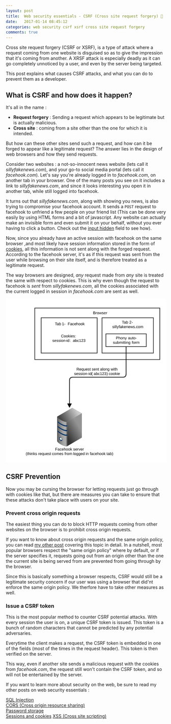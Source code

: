```yaml
---
layout: post
title:  Web security essentials - CSRF (Cross site request forgery) 🔑
date:   2017-01-14 08:45:12
categories: web security csrf xsrf cross site request forgery
comments: true
---
```


Cross site request forgery (CSRF or XSRF), is a type of attack where a request coming from one website is disguised so as to give the impression that it's coming from another. A XRSF attack is especially deadly as it can go completely unnoticed by a user, and even by the server being targeted.

This post explains what causes CSRF attacks, and what you can do to prevent them as a developer.

<!-- more -->

## What is CSRF and how does it happen?

It's all in the name :

- __Request forgery__ : Sending a request which appears to be legitimate but is actually malicious.
- __Cross site__ : coming from a site other than the one for which it is intended.

But how can these other sites send such a request, and how can it be forged to appear like a legitimate request? The answer lies in the design of web browsers and how they send requests.  

Consider two websites : a not-so-innocent news website (lets call it _sillyfakenews.com_), and your go-to social media portal (lets call it _facehook.com_). Let's say you're already logged in to _facehook.com_, on another tab in your browser. One of the many posts you see on it includes a link to _sillyfakenews.com_, and since it looks interesting you open it in another tab, while still logged into facehook.

It turns out that _sillyfakenews.com_, along with showing you news, is also trying to compromise your facehook account. It sends a `POST` request to facehook to unfriend a few people on your friend list (This can be done very easily by using HTML forms and a bit of javascript. Any website can actually make an invisible form and even submit it on your behalf, without you ever having to click a button. Check out the [input hidden](http://www.w3schools.com/tags/tryit.asp?filename=tryhtml5_input_type_hidden) field to see how).

Now, since you already have an active session with facehook on the same browser ,and most likely have session information stored in the form of [cookies](/blog/2017/01/08/web-security-session-cookies/), all this information is not sent along with the forged request. According to the facehook server, it's as if this request was sent from the user while browsing on their site itself, and is therefore treated as a legitimate request.

The way browsers are designed, _any_ request made from _any_ site is treated the same with respect to cookies. This is why even though the request to facehook is _sent_ from _sillyfakenews.com_, all the cookies associated with the current logged in session in _facehook.com_ are sent as well.

![demo comic](/assets/images/posts/web-security-essentials/xsrf-demo.svg)

## CSRF Prevention

Now you may be cursing the browser for letting requests just go through with cookies like that, but there are measures you can take to ensure that these attacks don't take place with users on your site.

### Prevent cross origin requests

The easiest thing you can do to block HTTP requests coming from other websites on the browser is to prohibit cross origin requests.

If you want to know about cross origin requests and the same origin policy, you can read [my other post](/blog/2016/12/21/web-security-cors/) covering this topic in detail. In a nutshell, most popular browsers respect the "same origin policy" where by default, or if the server specifies it, requests going out from an origin other than the one the current site is being served from are prevented from going through by the browser.

Since this is basically something a browser respects, CSRF would still be a legitimate security concern if our user was using a browser that did'nt enforce the same origin policy. We therfore have to take other measures as well.

### Issue a CSRF token

This is the most popular method to counter CSRF potential attacks. With every session the user is on, a unique CSRF token is issued. This token is a bunch of random characters that cannot be predicted by any potential adversaries. 

Everytime the client makes a request, the CSRF token is embedded in one of the fields (most of the times in the request header). This token is then verified on the server.

This way, even if another site sends a malicious request with the cookies from _facehook.com_, the request still won't contain the CSRF token, and so will not be entertained by the server.

If you want to learn more about security on the web, be sure to read my other posts on web security essentials :

[SQL Injection](/blog/2016/11/24/what-is-sql-injection/)  
[CORS (Cross origin resource sharing)](/blog/2016/12/21/web-security-cors/)  
[Password storage](/blog/2017/01/01/web-security-password-storage/)  
[Sessions and cookies](/blog/2017/01/08/web-security-session-cookies/)
[XSS (Cross site scripting)](/blog/2016/11/24/web-security-xss/)  
